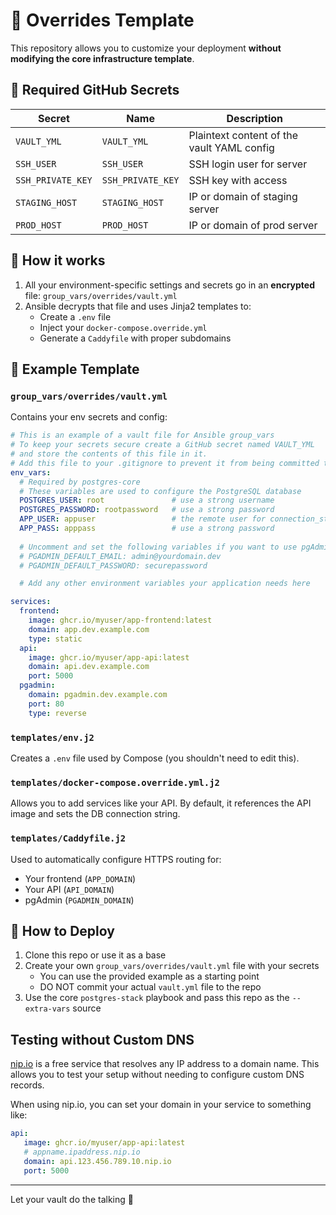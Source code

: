 # 🧩 Overrides Template

This repository allows you to customize your deployment **without modifying the core infrastructure template**.


## 🔑 Required GitHub Secrets

| Secret | Name	| Description|
|--------|--------|------------|
| `VAULT_YML` | `VAULT_YML` | Plaintext content of the vault YAML config |
| `SSH_USER` | `SSH_USER` | SSH login user for server |
| `SSH_PRIVATE_KEY` | `SSH_PRIVATE_KEY` | SSH key with access
| `STAGING_HOST` | `STAGING_HOST` | IP or domain of staging server |
| `PROD_HOST` | `PROD_HOST` | IP or domain of prod server |


## 🔧 How it works

1. All your environment-specific settings and secrets go in an **encrypted** file: `group_vars/overrides/vault.yml`
2. Ansible decrypts that file and uses Jinja2 templates to:
   - Create a `.env` file
   - Inject your `docker-compose.override.yml`
   - Generate a `Caddyfile` with proper subdomains

## 📁 Example Template

### `group_vars/overrides/vault.yml`

Contains your env secrets and config:

```yaml
# This is an example of a vault file for Ansible group_vars
# To keep your secrets secure create a GitHub secret named VAULT_YML
# and store the contents of this file in it.
# Add this file to your .gitignore to prevent it from being committed to your repository.
env_vars:
  # Required by postgres-core
  # These variables are used to configure the PostgreSQL database
  POSTGRES_USER: root               # use a strong username 
  POSTGRES_PASSWORD: rootpassword   # use a strong password
  APP_USER: appuser                 # the remote user for connection_string
  APP_PASS: apppass                 # use a strong password
  
  # Uncomment and set the following variables if you want to use pgAdmin
  # PGADMIN_DEFAULT_EMAIL: admin@yourdomain.dev
  # PGADMIN_DEFAULT_PASSWORD: securepassword

  # Add any other environment variables your application needs here

services:
  frontend:
    image: ghcr.io/myuser/app-frontend:latest
    domain: app.dev.example.com
    type: static
  api:
    image: ghcr.io/myuser/app-api:latest
    domain: api.dev.example.com
    port: 5000
  pgadmin:
    domain: pgadmin.dev.example.com
    port: 80
    type: reverse
```

### `templates/env.j2`

Creates a `.env` file used by Compose (you shouldn't need to edit this).

### `templates/docker-compose.override.yml.j2`

Allows you to add services like your API. By default, it references the API image and sets the DB connection string.

### `templates/Caddyfile.j2`

Used to automatically configure HTTPS routing for:
- Your frontend (`APP_DOMAIN`)
- Your API (`API_DOMAIN`)
- pgAdmin (`PGADMIN_DOMAIN`)

## 🚀 How to Deploy

1. Clone this repo or use it as a base
2. Create your own `group_vars/overrides/vault.yml` file with your secrets
   - You can use the provided example as a starting point
   - DO NOT commit your actual `vault.yml` file to the repo
3. Use the core `postgres-stack` playbook and pass this repo as the `--extra-vars` source


## Testing without Custom DNS

[nip.io](https://nip.io/) is a free service that resolves any IP address to a domain name. This allows you to test your setup without needing to configure custom DNS records.

When using nip.io, you can set your domain in your service to something like:

```yaml
api:
   image: ghcr.io/myuser/app-api:latest
   # appname.ipaddress.nip.io
   domain: api.123.456.789.10.nip.io
   port: 5000
```



---

Let your vault do the talking 👏
